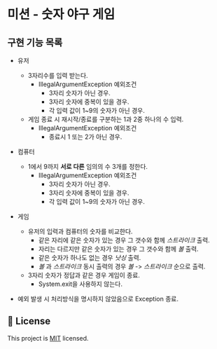 # 미션 - 숫자 야구 게임

## 구현 기능 목록

- 유저
    - 3자리수를 입력 받는다.
        - IllegalArgumentException 예외조건
            - 3자리 숫자가 아닌 경우.
            - 3자리 숫자에 중복이 있을 경우.
            - 각 입력 값이 1~9의 숫자가 아닌 경우.
    - 게임 종료 시 재시작/종료를 구분하는 1과 2중 하나의 수 입력.
        - IllegalArgumentException 예외조건
            - 종료시 1 또는 2가 아닌 경우.
- 컴퓨터
    - 1에서 9까지 **서로 다른** 임의의 수 3개를 정한다.
        - IllegalArgumentException 예외조건
            - 3자리 숫자가 아닌 경우.
            - 3자리 숫자에 중복이 있을 경우.
            - 각 입력 값이 1~9의 숫자가 아닌 경우.
- 게임
    - 유저의 입력과 컴퓨터의 숫자를 비교한다.
        - 같은 자리에 같은 숫자가 있는 경우 그 갯수와 함께 *스트라이크* 출력.
        - 자리는 다르지만 같은 숫자가 있는 경우 그 갯수와 함께 *볼* 출력. 
        - 같은 숫자가 하나도 없는 경우 *낫싱* 출력.
        - *볼* 과 *스트라이크* 동시 출력의 경우 *볼* -> *스트라이크* 순으로 출력.
    - 3자리 숫자가 정답과 같은 경우 게임이 종료.
        - System.exit을 사용하지 않는다.

- 예외 발생 시 처리방식을 명시하지 않았음으로 Exception 종료.

## 📝 License

This project is [MIT](https://github.com/woowacourse/java-baseball-precourse/blob/master/LICENSE) licensed.   